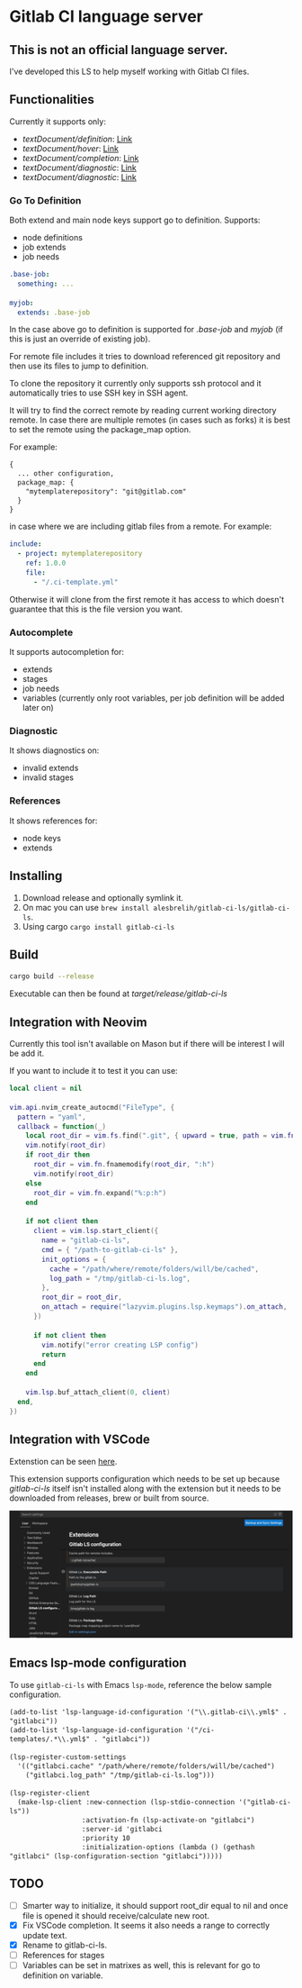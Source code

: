 # Gitlab CI language server

## **This is not an official language server.**

I've developed this LS to help myself working with Gitlab CI files.

## Functionalities

Currently it supports only:

- _textDocument/definition_: [Link](https://microsoft.github.io/language-server-protocol/specifications/lsp/3.17/specification/#textDocument_definition)
- _textDocument/hover_: [Link](https://microsoft.github.io/language-server-protocol/specifications/lsp/3.17/specification/#textDocument_hover)
- _textDocument/completion_: [Link](https://microsoft.github.io/language-server-protocol/specifications/lsp/3.17/specification/#textDocument_completion)
- _textDocument/diagnostic_: [Link](https://microsoft.github.io/language-server-protocol/specifications/lsp/3.17/specification/#textDocument_diagnostic)
- _textDocument/diagnostic_: [Link](https://microsoft.github.io/language-server-protocol/specifications/lsp/3.17/specification/#textDocument_reference)

### Go To Definition

Both extend and main node keys support go to definition.
Supports:

- node definitions
- job extends
- job needs

```yaml
.base-job:
  something: ...

myjob:
  extends: .base-job
```

In the case above go to definition is supported for _.base-job_ and _myjob_ (if this is just an override of existing job).

For remote file includes it tries to download referenced git repository and
then use its files to jump to definition.

To clone the repository it currently only supports ssh protocol and it
automatically tries to use SSH key in SSH agent.

It will try to find the correct remote by reading current working directory remote.
In case there are multiple remotes (in cases such as forks) it is best to set the remote using the package_map option.

For example:

```
{
  ... other configuration,
  package_map: {
    "mytemplaterepository": "git@gitlab.com"
  }
}
```

in case where we are including gitlab files from a remote. For example:

```yaml
include:
  - project: mytemplaterepository
    ref: 1.0.0
    file:
      - "/.ci-template.yml"
```

Otherwise it will clone from the first remote it has access to which
doesn't guarantee that this is the file version you want.

### Autocomplete

It supports autocompletion for:

- extends
- stages
- job needs
- variables (currently only root variables, per job definition will be added later on)

### Diagnostic

It shows diagnostics on:

- invalid extends
- invalid stages

### References

It shows references for:

- node keys
- extends

## Installing

1. Download release and optionally symlink it.
2. On mac you can use `brew install alesbrelih/gitlab-ci-ls/gitlab-ci-ls`.
3. Using cargo `cargo install gitlab-ci-ls`

## Build

```sh
cargo build --release
```

Executable can then be found at _target/release/gitlab-ci-ls_

## Integration with Neovim

Currently this tool isn't available on Mason but if there will be
interest I will be add it.

If you want to include it to test it you can use:

```lua
local client = nil

vim.api.nvim_create_autocmd("FileType", {
  pattern = "yaml",
  callback = function(_)
    local root_dir = vim.fs.find(".git", { upward = true, path = vim.fn.expand("%:p:h") })[1]
    vim.notify(root_dir)
    if root_dir then
      root_dir = vim.fn.fnamemodify(root_dir, ":h")
      vim.notify(root_dir)
    else
      root_dir = vim.fn.expand("%:p:h")
    end

    if not client then
      client = vim.lsp.start_client({
        name = "gitlab-ci-ls",
        cmd = { "/path-to-gitlab-ci-ls" },
        init_options = {
          cache = "/path/where/remote/folders/will/be/cached",
          log_path = "/tmp/gitlab-ci-ls.log",
        },
        root_dir = root_dir,
        on_attach = require("lazyvim.plugins.lsp.keymaps").on_attach,
      })

      if not client then
        vim.notify("error creating LSP config")
        return
      end
    end

    vim.lsp.buf_attach_client(0, client)
  end,
})
```

## Integration with VSCode

Extenstion can be seen [here](https://marketplace.visualstudio.com/items?itemName=alesbrelih.gitlab-ci-ls).

This extension supports configuration which needs to be set up because _gitlab-ci-ls_ itself isn't installed along with the extension but it needs to be downloaded from releases, brew or built from source.

![vscode settings](./docs/images/vscode-settings.jpg)

## Emacs lsp-mode configuration

To use `gitlab-ci-ls` with Emacs `lsp-mode`, reference the below sample
configuration.

```emacs-lisp
(add-to-list 'lsp-language-id-configuration '("\\.gitlab-ci\\.yml$" . "gitlabci"))
(add-to-list 'lsp-language-id-configuration '("/ci-templates/.*\\.yml$" . "gitlabci"))

(lsp-register-custom-settings
  '(("gitlabci.cache" "/path/where/remote/folders/will/be/cached")
    ("gitlabci.log_path" "/tmp/gitlab-ci-ls.log")))

(lsp-register-client
  (make-lsp-client :new-connection (lsp-stdio-connection '("gitlab-ci-ls"))
                  :activation-fn (lsp-activate-on "gitlabci")
                  :server-id 'gitlabci
                  :priority 10
                  :initialization-options (lambda () (gethash "gitlabci" (lsp-configuration-section "gitlabci")))))
```

## TODO

- [ ] Smarter way to initialize, it should support root_dir equal to nil and once file is opened it should receive/calculate new root.
- [x] Fix VSCode completion. It seems it also needs a range to correctly update text.
- [x] Rename to gitlab-ci-ls.
- [ ] References for stages
- [ ] Variables can be set in matrixes as well, this is relevant for go to definition on variable.
